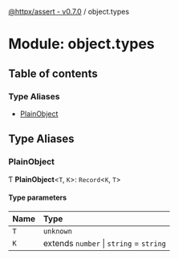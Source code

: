 [@httpx/assert - v0.7.0](../README.md) / object.types

# Module: object.types

## Table of contents

### Type Aliases

- [PlainObject](object_types.md#plainobject)

## Type Aliases

### PlainObject

Ƭ **PlainObject**\<`T`, `K`\>: `Record`\<`K`, `T`\>

#### Type parameters

| Name | Type |
| :------ | :------ |
| `T` | `unknown` |
| `K` | extends `number` \| `string` = `string` |
